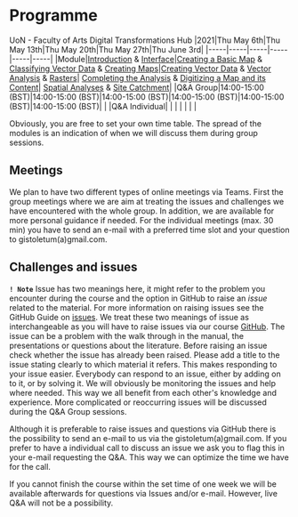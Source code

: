 # Programme 

UoN - Faculty of Arts Digital Transformations Hub
|2021|Thu May 6th|Thu May 13th|Thu May 20th|Thu May 27th|Thu June 3rd|
|-----|-----|-----|-----|-----|-----|
|Module|[Introduction](https://github.com/Toletum-Network/AutumnSchool_2020/blob/master/Training_Manual/1.%20Course%20Introduction.md) & [Interface](https://github.com/Toletum-Network/AutumnSchool_2020/blob/master/Training_Manual/2.%20Module:_The_Interface.md)|[Creating a Basic Map](https://github.com/Toletum-Network/AutumnSchool_2020/blob/master/Training_Manual/3.%20Module:_Creating_a_Basic_Map.md) & [Classifying Vector Data](https://github.com/Toletum-Network/AutumnSchool_2020/blob/master/Training_Manual/4.%20Module:%20Classifying%20Vector%20Data.md) & [Creating Maps](https://github.com/Toletum-Network/AutumnSchool_2020/blob/master/Training_Manual/5.%20Module:%20Creating%20Maps.md)|[Creating Vector Data](https://github.com/Toletum-Network/AutumnSchool_2020/blob/master/Training_Manual/6.%20Module:%20Creating%20Vector%20Data.md) & [Vector Analysis](https://github.com/Toletum-Network/AutumnSchool_2020/blob/master/Training_Manual/7.%20Module:%20Vector%20Analysis.md) & [Rasters](https://github.com/Toletum-Network/AutumnSchool_2020/blob/master/Training_Manual/8.%20Module:%20Rasters.md)| [Completing the Analysis](https://github.com/Toletum-Network/AutumnSchool_2020/blob/master/Training_Manual/9.%20Module:%20Completing%20the%20Analysis.md) & [Digitizing a Map and its Content](https://github.com/Toletum-Network/AutumnSchool_2020/blob/master/Training_Manual/10.%20Module:_Digitizing_a_Map_and_its_Content.md)| [Spatial Analyses](https://github.com/Toletum-Network/AutumnSchool_2020/blob/master/Training_Manual/11.%20Module:_First_Analyses.md) & [Site Catchment](https://github.com/Toletum-Network/AutumnSchool_2020/blob/master/Training_Manual/12.%20Module:_Site_Catchment.md)|
|Q&A Group|14:00-15:00 (BST)|14:00-15:00 (BST)|14:00-15:00 (BST)|14:00-15:00 (BST)|14:00-15:00 (BST)|14:00-15:00 (BST)| |
|Q&A Individual| | | | | | |

Obviously, you are free to set your own time table. The spread of the modules is an indication of when we will discuss them during group sessions. 

## Meetings
We plan to have two different types of online meetings via Teams. First the group meetings where we are aim at treating the issues and challenges we have encountered with the whole group. In addition, we are available for more personal guidance if needed. For the individual meetings (max. 30 min) you have to send an e-mail with a preferred time slot and your question to gistoletum(a)gmail.com. 

## Challenges and issues 
**``! Note``** Issue has two meanings here, it might refer to the problem you encounter during the course and the option in GitHub to raise an _issue_ related to the material. For more information on raising issues see the GitHub Guide on [issues](https://guides.github.com/features/issues/). We treat these two meanings of issue as interchangeable as you will have to raise issues via our course [GitHub](https://github.com/Toletum-Network/AutumnSchool_2020/issues). The issue can be a problem with the walk through in the manual, the presentations or questions about the literature. Before raising an issue check whether the issue has already been raised. Please add a title to the issue stating clearly to which material it refers. This makes responding to your issue easier.
Everybody can respond to an issue, either by adding on to it, or by solving it. We will obviously be monitoring the issues and help where needed. This way we all benefit from each other's knowledge and experience. 
More complicated or reoccurring issues will be discussed during the Q&A Group sessions. 

Although it is preferable to raise issues and questions via GitHub there is the possibility to send an e-mail to us via the gistoletum(a)gmail.com.
If you prefer to have a individual call to discuss an issue we ask you to flag this in your e-mail requesting the Q&A. This way we can optimize the time we have for the call.

If you cannot finish the course within the set time of one week we will be available afterwards for questions via Issues and/or e-mail. However, live Q&A will not be a possibility.
